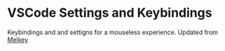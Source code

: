 # VSCode Settings and Keybindings

Keybindings and and settigns for a mouseless experience. Updated from [Melkey](https://github.com/Melkeydev/vscode_bindings)